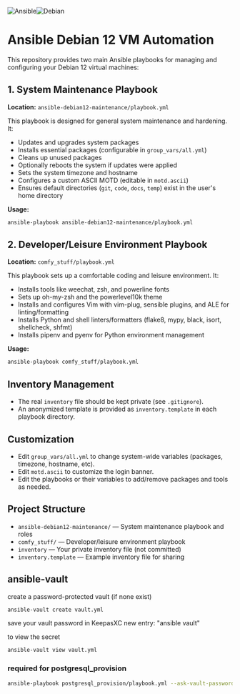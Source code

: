 ![Ansible](https://img.shields.io/badge/ansible-%231A1918.svg?style=for-the-badge&logo=ansible&logoColor=white)![Debian](https://img.shields.io/badge/Debian-D70A53?style=for-the-badge&logo=debian&logoColor=white)

# Ansible Debian 12 VM Automation

This repository provides two main Ansible playbooks for managing and configuring your Debian 12 virtual machines:

## 1. System Maintenance Playbook

**Location:** `ansible-debian12-maintenance/playbook.yml`

This playbook is designed for general system maintenance and hardening. It:
- Updates and upgrades system packages
- Installs essential packages (configurable in `group_vars/all.yml`)
- Cleans up unused packages
- Optionally reboots the system if updates were applied
- Sets the system timezone and hostname
- Configures a custom ASCII MOTD (editable in `motd.ascii`)
- Ensures default directories (`git`, `code`, `docs`, `temp`) exist in the user's home directory

**Usage:**
```sh
ansible-playbook ansible-debian12-maintenance/playbook.yml
```

## 2. Developer/Leisure Environment Playbook

**Location:** `comfy_stuff/playbook.yml`

This playbook sets up a comfortable coding and leisure environment. It:
- Installs tools like weechat, zsh, and powerline fonts
- Sets up oh-my-zsh and the powerlevel10k theme
- Installs and configures Vim with vim-plug, sensible plugins, and ALE for linting/formatting
- Installs Python and shell linters/formatters (flake8, mypy, black, isort, shellcheck, shfmt)
- Installs pipenv and pyenv for Python environment management

**Usage:**
```sh
ansible-playbook comfy_stuff/playbook.yml
```

## Inventory Management
- The real `inventory` file should be kept private (see `.gitignore`).
- An anonymized template is provided as `inventory.template` in each playbook directory.

## Customization
- Edit `group_vars/all.yml` to change system-wide variables (packages, timezone, hostname, etc).
- Edit `motd.ascii` to customize the login banner.
- Edit the playbooks or their variables to add/remove packages and tools as needed.

## Project Structure
- `ansible-debian12-maintenance/` — System maintenance playbook and roles
- `comfy_stuff/` — Developer/leisure environment playbook
- `inventory` — Your private inventory file (not committed)
- `inventory.template` — Example inventory file for sharing

## ansible-vault

create a password-protected vault (if none exist)
```bash
ansible-vault create vault.yml
```

save your vault password in KeepasXC new entry: "ansible vault"

to view the secret

```bash
ansible-vault view vault.yml
```

### required for postgresql_provision

```bash
ansible-playbook postgresql_provision/playbook.yml --ask-vault-password
```
